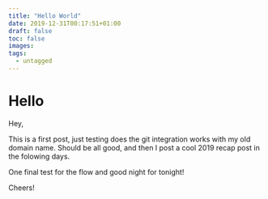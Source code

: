 ```yaml
---
title: "Hello World"
date: 2019-12-31T00:17:51+01:00
draft: false
toc: false
images:
tags: 
  - untagged
---
```



# Hello

Hey,

This is a first post, just testing does the git integration works with my old
domain name. Should be all good, and then I post a cool 2019 recap post in the
folowing days.

One final test for the flow and good night for tonight!

Cheers!

